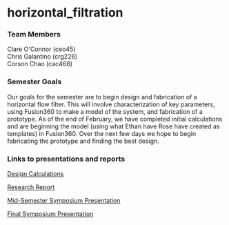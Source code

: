 # horizontal_filtration

### Team Members
Clare O'Connor (ceo45)  
Chris Galantino (crg226)  
Corson Chao (cac468)  

### Semester Goals
Our goals for the semester are to begin design and fabrication of a horizontal flow filter. This will involve characterization of key parameters, using Fusion360 to make a model of the system, and fabrication of a prototype. As of the end of February, we have completed initial calculations and are beginning the model (using what Ethan have Rose have created as templates) in Fusion360. Over the next few days we hope to begin fabricating the prototype and finding the best design.

### Links to presentations and reports
[Design Calculations](https://github.com/AguaClara/horizontal_filtration/blob/master/DimensionalAnalysis.md)

[Research Report](https://github.com/AguaClara/horizontal_filtration/blob/master/Horizontal%20Filtration%20Spring%202018.md)

[Mid-Semester Symposium Presentation](https://docs.google.com/presentation/d/1B9jeUxj_URgCusryeDDZGmVc9bsAd1W1RHVjx0p9nFQ/edit#slide=id.g34e219705f_0_67)

[Final Symposium Presentation](https://docs.google.com/presentation/d/1Qsn9ZRb5EKVNXGPBFjYfc4VulfgdpfBvkzE2R9nUej0/edit?ts=5afdf1f7#slide=id.g37cb3990d4_0_113)
